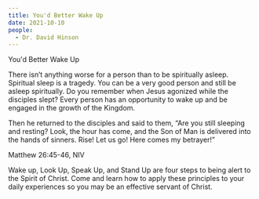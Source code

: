 ```yaml
---
title: You'd Better Wake Up
date: 2021-10-10
people:
  - Dr. David Hinson
---
```


You'd Better Wake Up

There isn’t anything worse for a person than to be spiritually asleep. Spiritual sleep is a tragedy. You can be a very good person and still be asleep spiritually. Do you remember when Jesus agonized while the disciples slept? Every person has an opportunity to wake up and be engaged in the growth of the Kingdom.

Then he returned to the disciples and said to them, “Are you still sleeping and resting? Look, the hour has come, and the Son of Man is delivered into the hands of sinners. Rise! Let us go! Here comes my betrayer!”

Matthew 26:45-46, NIV

Wake up, Look Up, Speak Up, and Stand Up are four steps to being alert to the Spirit of Christ. Come and learn how to apply these principles to your daily experiences so you may be an effective servant of Christ.
